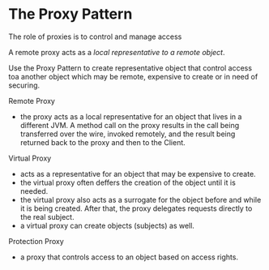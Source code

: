 # The Proxy Pattern

The role of proxies is to control and manage access

A remote proxy acts as a *local representative to a remote object*.

Use the Proxy Pattern to create representative object that control access toa another object which may be remote, expensive to create or in need of securing.

Remote Proxy
- the proxy acts as a local representative for an object that lives in a different JVM. A method call on the proxy results in the call being transferred over the wire, invoked remotely, and the result being returned back to the proxy and then to the Client.

Virtual Proxy
- acts as a representative for an object that may be expensive to create.
- the virtual proxy often deffers the creation of the object until it is needed. 
- the virtual proxy also acts as a surrogate for the object before and while it is being created. After that, the proxy delegates requests directly to the real subject.
- a virtual proxy can create objects (subjects) as well.

Protection Proxy
- a proxy that controls access to an object based on access rights. 
